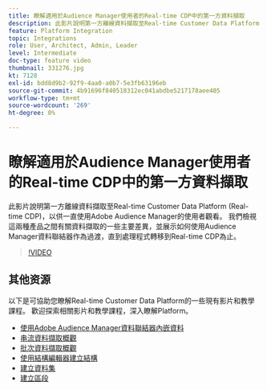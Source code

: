 ```yaml
---
title: 瞭解適用於Audience Manager使用者的Real-time CDP中的第一方資料擷取
description: 此影片說明第一方離線資料擷取至Real-time Customer Data Platform (Real-time CDP)，以供一直使用Adobe Audience Manager的使用者觀看。 我們檢視這兩種產品之間有關資料擷取的一些主要差異，並展示如何使用Audience Manager資料聯結器作為過渡，直到處理程式轉移到Real-time CDP為止。
feature: Platform Integration
topic: Integrations
role: User, Architect, Admin, Leader
level: Intermediate
doc-type: feature video
thumbnail: 331276.jpg
kt: 7128
exl-id: bdd8d9b2-92f9-4aa0-a0b7-5e3fb63196eb
source-git-commit: 4b91696f840518312ec041abdbe5217178aee405
workflow-type: tm+mt
source-wordcount: '269'
ht-degree: 0%

---
```


# 瞭解適用於Audience Manager使用者的Real-time CDP中的第一方資料擷取

此影片說明第一方離線資料擷取至Real-time Customer Data Platform (Real-time CDP)，以供一直使用Adobe Audience Manager的使用者觀看。 我們檢視這兩種產品之間有關資料擷取的一些主要差異，並展示如何使用Audience Manager資料聯結器作為過渡，直到處理程式轉移到Real-time CDP為止。


>[!VIDEO](https://video.tv.adobe.com/v/331276/?quality=12&learn=on)

## 其他资源

以下是可協助您瞭解Real-time Customer Data Platform的一些現有影片和教學課程。 歡迎探索相關影片和教學課程，深入瞭解Platform。

* [使用Adobe Audience Manager資料聯結器內嵌資料](https://experienceleague.adobe.com/docs/platform-learn/tutorials/sources/ingest-data-from-aam.html?lang=en#sources)
* [串流資料擷取概觀](https://experienceleague.adobe.com/docs/platform-learn/tutorials/data-ingestion/understanding-streaming-ingestion.html?lang=en#data-ingestion)
* [批次資料擷取概觀](https://experienceleague.adobe.com/docs/platform-learn/tutorials/data-ingestion/batch-ingestion-overview.html?lang=en#data-ingestion)
* [使用結構編輯器建立結構](https://experienceleague.adobe.com/docs/experience-platform/xdm/tutorials/create-schema-ui.html?lang=en#getting-started)
* [建立資料集](https://experienceleague.adobe.com/docs/platform-learn/getting-started-for-data-architects-and-data-engineers/create-datasets.html?lang=en#permissions-required)
* [建立區段](https://experienceleague.adobe.com/docs/platform-learn/tutorials/segments/create-segments.html?lang=en#segments)
